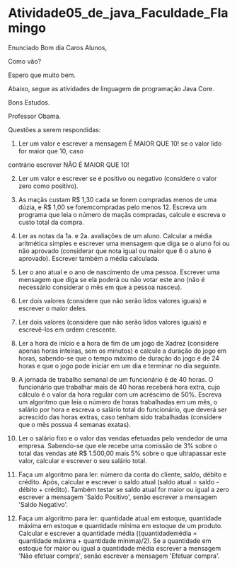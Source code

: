 # Atividade05_de_java_Faculdade_Flamingo


Enunciado
Bom dia Caros Alunos,



Como vão?



Espero que muito bem.



Abaixo, segue as atividades de linguagem de programação Java Core.



Bons Estudos.



Professor Obama.



Questões a serem respondidas:

1) Ler um valor e escrever a mensagem É MAIOR QUE 10! se o valor lido for maior que 10, caso

contrário escrever NÃO É MAIOR QUE 10!

2) Ler um valor e escrever se é positivo ou negativo (considere o valor zero como positivo).

3) As maçãs custam R$ 1,30 cada se forem compradas menos de uma dúzia, e R$ 1,00 se foremcompradas pelo menos 12. Escreva um programa que leia o número de maçãs compradas, calcule e escreva o custo total da compra.

4) Ler as notas da 1a. e 2a. avaliações de um aluno. Calcular a média aritmética simples e escrever uma mensagem que diga se o aluno foi ou não aprovado (considerar que nota igual ou maior que 6 o aluno é aprovado). Escrever também a média calculada.

5) Ler o ano atual e o ano de nascimento de uma pessoa. Escrever uma mensagem que diga se ela poderá ou não votar este ano (não é necessário considerar o mês em que a pessoa nasceu).

6) Ler dois valores (considere que não serão lidos valores iguais) e escrever o maior deles.

7) Ler dois valores (considere que não serão lidos valores iguais) e escrevê-los em ordem crescente.

8) Ler a hora de início e a hora de fim de um jogo de Xadrez (considere apenas horas inteiras, sem os minutos) e calcule a duração do jogo em horas, sabendo-se que o tempo máximo de duração do jogo é de 24 horas e que o jogo pode iniciar em um dia e terminar no dia seguinte.

9) A jornada de trabalho semanal de um funcionário é de 40 horas. O funcionário que trabalhar mais de 40 horas receberá hora extra, cujo cálculo é o valor da hora regular com um acréscimo de 50%. Escreva um algoritmo que leia o número de horas trabalhadas em um mês, o salário por hora e escreva o salário total do funcionário, que deverá ser acrescido das horas extras, caso tenham sido trabalhadas (considere que o mês possua 4 semanas exatas).

10) Ler o salário fixo e o valor das vendas efetuadas pelo vendedor de uma empresa. Sabendo-se que ele recebe uma comissão de 3% sobre o total das vendas até R$ 1.500,00 mais 5% sobre o que ultrapassar este valor, calcular e escrever o seu salário total.

11) Faça um algoritmo para ler: número da conta do cliente, saldo, débito e crédito. Após, calcular e escrever o saldo atual (saldo atual = saldo - débito + crédito). Também testar se saldo atual for maior ou igual a zero escrever a mensagem 'Saldo Positivo', senão escrever a mensagem 'Saldo Negativo'.

12) Faça um algoritmo para ler: quantidade atual em estoque, quantidade máxima em estoque e quantidade mínima em estoque de um produto. Calcular e escrever a quantidade média ((quantidademédia = quantidade máxima + quantidade mínima)/2). Se a quantidade em estoque for maior ou igual a quantidade média escrever a mensagem 'Não efetuar compra', senão escrever a mensagem 'Efetuar compra'.
